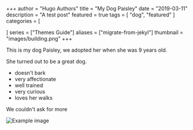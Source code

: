 +++
author = "Hugo Authors"
title = "My Dog Paisley"
date = "2019-03-11"
description = "A test post"
featured = true
tags = [
    "dog",
    "featured"
]
categories = [
   
]
series = ["Themes Guide"]
aliases = ["migrate-from-jekyl"]
thumbnail = "images/building.png"
+++


This is my dog Paisley, we adopted her when she was 9 years old.

She turned out to be a great dog. 

- doesn't bark
- very affectionate
- well trained
- very curious
- loves her walks

We couldn't ask for more

![Example image](/images/Paisley.jpg)


